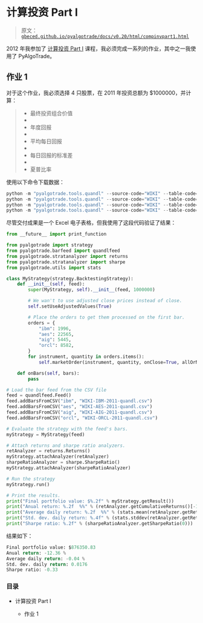 # 计算投资 Part I

> 原文：[`gbeced.github.io/pyalgotrade/docs/v0.20/html/compinvpart1.html`](https://gbeced.github.io/pyalgotrade/docs/v0.20/html/compinvpart1.html)

2012 年我参加了 [计算投资 Part I](https://class.coursera.org/compinvesting1-2012-001/class) 课程，我必须完成一系列的作业，其中之一我使用了 PyAlgoTrade。

## 作业 1

对于这个作业，我必须选择 4 只股票，在 2011 年投资总额为 $1000000，并计算：

> +   最终投资组合价值
> +   
> +   年度回报
> +   
> +   平均每日回报
> +   
> +   每日回报的标准差
> +   
> +   夏普比率

使用以下命令下载数据：

```py
python -m "pyalgotrade.tools.quandl" --source-code="WIKI" --table-code="IBM" --from-year=2011 --to-year=2011 --storage=. --force-download --frequency=daily
python -m "pyalgotrade.tools.quandl" --source-code="WIKI" --table-code="AES" --from-year=2011 --to-year=2011 --storage=. --force-download --frequency=daily
python -m "pyalgotrade.tools.quandl" --source-code="WIKI" --table-code="AIG" --from-year=2011 --to-year=2011 --storage=. --force-download --frequency=daily
python -m "pyalgotrade.tools.quandl" --source-code="WIKI" --table-code="ORCL" --from-year=2011 --to-year=2011 --storage=. --force-download --frequency=daily
```

尽管交付成果是一个 Excel 电子表格，但我使用了这段代码验证了结果：

```py
from __future__ import print_function

from pyalgotrade import strategy
from pyalgotrade.barfeed import quandlfeed
from pyalgotrade.stratanalyzer import returns
from pyalgotrade.stratanalyzer import sharpe
from pyalgotrade.utils import stats

class MyStrategy(strategy.BacktestingStrategy):
    def __init__(self, feed):
        super(MyStrategy, self).__init__(feed, 1000000)

        # We wan't to use adjusted close prices instead of close.
        self.setUseAdjustedValues(True)

        # Place the orders to get them processed on the first bar.
        orders = {
            "ibm": 1996,
            "aes": 22565,
            "aig": 5445,
            "orcl": 8582,
        }
        for instrument, quantity in orders.items():
            self.marketOrder(instrument, quantity, onClose=True, allOrNone=True)

    def onBars(self, bars):
        pass

# Load the bar feed from the CSV file
feed = quandlfeed.Feed()
feed.addBarsFromCSV("ibm", "WIKI-IBM-2011-quandl.csv")
feed.addBarsFromCSV("aes", "WIKI-AES-2011-quandl.csv")
feed.addBarsFromCSV("aig", "WIKI-AIG-2011-quandl.csv")
feed.addBarsFromCSV("orcl", "WIKI-ORCL-2011-quandl.csv")

# Evaluate the strategy with the feed's bars.
myStrategy = MyStrategy(feed)

# Attach returns and sharpe ratio analyzers.
retAnalyzer = returns.Returns()
myStrategy.attachAnalyzer(retAnalyzer)
sharpeRatioAnalyzer = sharpe.SharpeRatio()
myStrategy.attachAnalyzer(sharpeRatioAnalyzer)

# Run the strategy
myStrategy.run()

# Print the results.
print("Final portfolio value: $%.2f" % myStrategy.getResult())
print("Anual return: %.2f  %%" % (retAnalyzer.getCumulativeReturns()[-1] * 100))
print("Average daily return: %.2f  %%" % (stats.mean(retAnalyzer.getReturns()) * 100))
print("Std. dev. daily return: %.4f" % (stats.stddev(retAnalyzer.getReturns())))
print("Sharpe ratio: %.2f" % (sharpeRatioAnalyzer.getSharpeRatio(0))) 
```

结果如下：

```py
Final portfolio value: $876350.83
Anual return: -12.36 %
Average daily return: -0.04 %
Std. dev. daily return: 0.0176
Sharpe ratio: -0.33

```

### 目录 

+   计算投资 Part I

    +   作业 1

